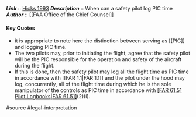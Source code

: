 ***Link***      :: [Hicks 1993](https://www.faa.gov/media/15781)
***Description***      :: When can a safety pilot log PIC time
***Author*** :: [[FAA Office of the Chief Counsel]]

#### Key Quotes
* it is appropriate to note here the distinction between serving as [[PIC]] and logging PIC time.
* The two pilots may, prior to initiating the flight, agree that the safety pilot will be the PIC responsible for the operation and safety of the aircraft during the flight.
* If this is done, then the safety pilot may log all the flight time as PIC time in accordance with [[FAR 1.1|FAR 1.1]] and the pilot under the hood may log, concurrently, all of the flight time during which he is the sole manipulator of the controls as PIC time in accordance with [[FAR 61.51 Pilot Logbooks|FAR 61.51]](c)(2)(i).

#source #legal-interpretation 